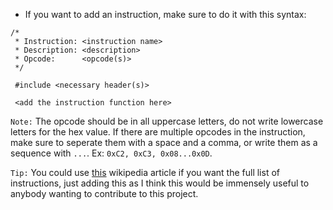 - If you want to add an instruction, make sure to do it with this syntax:
```
/*
 * Instruction: <instruction name>
 * Description: <description>
 * Opcode:      <opcode(s)>
 */

 #include <necessary header(s)>

 <add the instruction function here>
 ```
 `Note:` The opcode should be in all uppercase letters, do not write lowercase letters for the hex value. If there are multiple opcodes in the instruction, make sure to seperate them with a space and a comma, or write them as a sequence with `...`. Ex: `0xC2, 0xC3, 0x08...0x0D`.

 `Tip:` You could use [this](https://en.wikipedia.org/wiki/X86_instruction_listings#Added_with_80186/80188) wikipedia article if you want the full list of instructions, just adding this as I think this would be immensely useful to anybody wanting to contribute to this project.